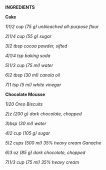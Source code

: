 **INGREDIENTS**

**Cake**

*1)1/2 cup (75 g) unbleached all-purpose flour*

*2)1/4 cup (55 g) sugar*

*3)2 tbsp cocoa powder, sifted*

*4)1/4 tsp baking soda*

*5)1/3 cup (75 ml) water*

*6)2 tbsp (30 ml) canola oil*

*7)1 tsp (5 ml) white vinegar*

**Chocolate Mousse**

*1)20 Oreo Biscuits*

 *2)z (200 g) dark chocolate, chopped*

*3)bsp (30 ml) water*

*4)2 cup (105 g) sugar*

*5)2 cups (500 ml) 35% heavy cream
Ganache*

*6)3 oz (85 g) dark chocolate, chopped*

*7)1/3 cup (75 ml) 35% heavy cream*
